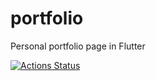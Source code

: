 # portfolio

Personal portfolio page in Flutter

[![Actions Status](https://github.com/jvalentik/portfolio/workflows/build-and-deploy/badge.svg
)](https://github.com/jvalentik/portfolio)
